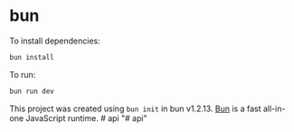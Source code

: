 # bun

To install dependencies:

```bash
bun install
```

To run:

```bash
bun run dev
```

This project was created using `bun init` in bun v1.2.13. [Bun](https://bun.sh) is a fast all-in-one JavaScript runtime.
#   a p i  
 "# api" 
